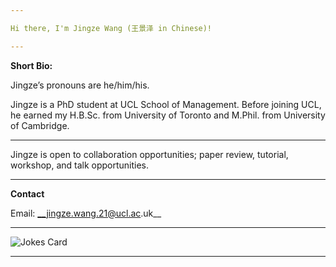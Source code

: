 ```yaml
---

Hi there, I'm Jingze Wang (王景泽 in Chinese)!

---
```


**Short Bio:**

Jingze’s pronouns are he/him/his. 

Jingze is a PhD student at UCL School of Management. Before joining UCL, he earned my H.B.Sc. from University of Toronto and M.Phil. from University of Cambridge.

---

Jingze is open to collaboration opportunities; paper review, tutorial, workshop, and talk opportunities.

---

**Contact**

Email: __jingze.wang.21@ucl.ac.uk__

---

![Jokes Card](https://readme-jokes.vercel.app/api)

---
